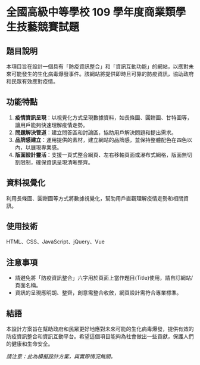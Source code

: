 # 全國高級中等學校 109 學年度商業類學生技藝競賽試題

## 題目說明

本項目旨在設計一個具有「防疫資訊整合」和「資訊互動功能」的網站，以應對未來可能發生的生化病毒爆發事件。該網站將提供即時且可靠的防疫資訊，協助政府和民眾有效應對疫情。

## 功能特點

1. **疫情資訊呈現**：以視覺化方式呈現數據資料，如長條圖、圓餅圖、甘特圖等，讓用戶能夠快速理解疫情走勢。
2. **問題解決管道**：建立問答區和討論區，協助用戶解決問題和提出需求。
3. **品牌感建立**：運用提供的素材，建立網站的品牌感，並保持整體配色在四色以內，以展現專業感。
4. **版面設計靈活**：支援一頁式整合網頁、左右移軸頁面或瀑布式網格，版面無切割限制，確保資訊呈現清晰整齊。

## 資料視覺化

利用長條圖、圓餅圖等方式將數據視覺化，幫助用戶直觀理解疫情走勢和相關資訊。

## 使用技術
HTML、CSS、JavaScript、jQuery、Vue

## 注意事項

- 請避免將「防疫資訊整合」六字用於頁面上當作題目(Title)使用，請自訂網站/頁面名稱。
- 資訊的呈現應明朗、整齊，創意需整合收斂，網頁設計需符合專業標準。

## 結語

本設計方案旨在幫助政府和民眾更好地應對未來可能的生化病毒爆發，提供有效的防疫資訊整合和資訊互動平台。希望這個項目能夠為社會做出一些貢獻，保護人們的健康和生命安全。

*請注意：此為模擬設計方案，與實際情況無關。*

